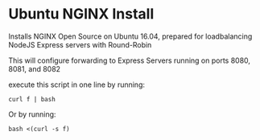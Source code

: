 # Ubuntu NGINX Install
Installs NGINX Open Source on Ubuntu 16.04, prepared for loadbalancing NodeJS Express servers with Round-Robin

This will configure forwarding to Express Servers running on ports 8080, 8081, and 8082

execute this script in one line by running:

`curl f | bash`



Or by running:

`bash <(curl -s f)`
